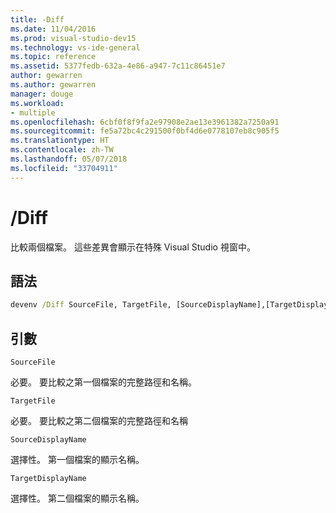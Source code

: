 ```yaml
---
title: -Diff
ms.date: 11/04/2016
ms.prod: visual-studio-dev15
ms.technology: vs-ide-general
ms.topic: reference
ms.assetid: 5377fedb-632a-4e86-a947-7c11c86451e7
author: gewarren
ms.author: gewarren
manager: douge
ms.workload:
- multiple
ms.openlocfilehash: 6cbf0f8f9fa2e97908e2ae13e3961382a7250a91
ms.sourcegitcommit: fe5a72bc4c291500f0bf4d6e0778107eb8c905f5
ms.translationtype: HT
ms.contentlocale: zh-TW
ms.lasthandoff: 05/07/2018
ms.locfileid: "33704911"
---
```

# <a name="diff"></a>/Diff
比較兩個檔案。 這些差異會顯示在特殊 Visual Studio 視窗中。

## <a name="syntax"></a>語法

```cmd
devenv /Diff SourceFile, TargetFile, [SourceDisplayName],[TargetDisplayName]
```

## <a name="arguments"></a>引數
 `SourceFile`

 必要。 要比較之第一個檔案的完整路徑和名稱。

 `TargetFile`

 必要。 要比較之第二個檔案的完整路徑和名稱

 `SourceDisplayName`

 選擇性。 第一個檔案的顯示名稱。

 `TargetDisplayName`

 選擇性。 第二個檔案的顯示名稱。